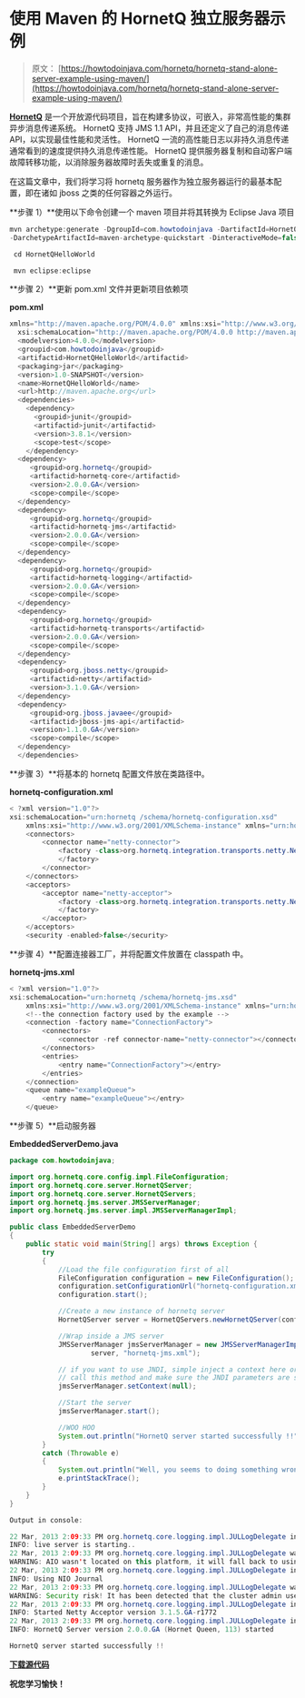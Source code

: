# 使用 Maven 的 HornetQ 独立服务器示例

> 原文： [https://howtodoinjava.com/hornetq/hornetq-stand-alone-server-example-using-maven/](https://howtodoinjava.com/hornetq/hornetq-stand-alone-server-example-using-maven/)

**[HornetQ](http://hornetq.jboss.org "hornetq")** 是一个开放源代码项目，旨在构建多协议，可嵌入，非常高性能的集群异步消息传递系统。 HornetQ 支持 JMS 1.1 API，并且还定义了自己的消息传递 API，以实现最佳性能和灵活性。 HornetQ 一流的高性能日志以非持久消息传递通常看到的速度提供持久消息传递性能。 HornetQ 提供服务器复制和自动客户端故障转移功能，以消除服务器故障时丢失或重复的消息。

在这篇文章中，我们将学习将 hornetq 服务器作为独立服务器运行的最基本配置，即在诸如 jboss 之类的任何容器之外运行。

**步骤 1）**使用以下命令创建一个 maven 项目并将其转换为 Eclipse Java 项目

```java
mvn archetype:generate -DgroupId=com.howtodoinjava -DartifactId=HornetQHelloWorld
-DarchetypeArtifactId=maven-archetype-quickstart -DinteractiveMode=false

 cd HornetQHelloWorld

 mvn eclipse:eclipse
```

**步骤 2）**更新 pom.xml 文件并更新项目依赖项

**pom.xml**

```java
xmlns="http://maven.apache.org/POM/4.0.0" xmlns:xsi="http://www.w3.org/2001/XMLSchema-instance"
  xsi:schemaLocation="http://maven.apache.org/POM/4.0.0 http://maven.apache.org/xsd/maven-4.0.0.xsd">
  <modelversion>4.0.0</modelversion>
  <groupid>com.howtodoinjava</groupid>
  <artifactid>HornetQHelloWorld</artifactid>
  <packaging>jar</packaging>
  <version>1.0-SNAPSHOT</version>
  <name>HornetQHelloWorld</name>
  <url>http://maven.apache.org</url>
  <dependencies>
    <dependency>
      <groupid>junit</groupid>
      <artifactid>junit</artifactid>
      <version>3.8.1</version>
      <scope>test</scope>
    </dependency>
  <dependency>
     <groupid>org.hornetq</groupid>
     <artifactid>hornetq-core</artifactid>
     <version>2.0.0.GA</version>
     <scope>compile</scope>
  </dependency>
  <dependency>
     <groupid>org.hornetq</groupid>
     <artifactid>hornetq-jms</artifactid>
     <version>2.0.0.GA</version>
     <scope>compile</scope>
  </dependency>
  <dependency>
     <groupid>org.hornetq</groupid>
     <artifactid>hornetq-logging</artifactid>
     <version>2.0.0.GA</version>
     <scope>compile</scope>
  </dependency>
  <dependency>
     <groupid>org.hornetq</groupid>
     <artifactid>hornetq-transports</artifactid>
     <version>2.0.0.GA</version>
     <scope>compile</scope>
  </dependency>
  <dependency>
     <groupid>org.jboss.netty</groupid>
     <artifactid>netty</artifactid>
     <version>3.1.0.GA</version>
  </dependency>
  <dependency>
     <groupid>org.jboss.javaee</groupid>
     <artifactid>jboss-jms-api</artifactid>
     <version>1.1.0.GA</version>
     <scope>compile</scope>
  </dependency>
  </dependencies>

```

**步骤 3）**将基本的 hornetq 配置文件放在类路径中。

**hornetq-configuration.xml**

```java
< ?xml version="1.0"?>
xsi:schemaLocation="urn:hornetq /schema/hornetq-configuration.xsd"
	xmlns:xsi="http://www.w3.org/2001/XMLSchema-instance" xmlns="urn:hornetq">
	<connectors>
		<connector name="netty-connector">
			<factory -class>org.hornetq.integration.transports.netty.NettyConnectorFactory
			</factory>
		</connector>
	</connectors>
	<acceptors>
		<acceptor name="netty-acceptor">
			<factory -class>org.hornetq.integration.transports.netty.NettyAcceptorFactory
			</factory>
		</acceptor>
	</acceptors>
	<security -enabled>false</security>

```

**步骤 4）**配置连接器工厂，并将配置文件放置在 classpath 中。

**hornetq-jms.xml**

```java
< ?xml version="1.0"?>
xsi:schemaLocation="urn:hornetq /schema/hornetq-jms.xsd"
	xmlns:xsi="http://www.w3.org/2001/XMLSchema-instance" xmlns="urn:hornetq">
	<!--the connection factory used by the example -->
	<connection -factory name="ConnectionFactory">
		<connectors>
			<connector -ref connector-name="netty-connector"></connector>
		</connectors>
		<entries>
			<entry name="ConnectionFactory"></entry>
		</entries>
	</connection>
	<queue name="exampleQueue">
		<entry name="exampleQueue"></entry>
	</queue>

```

**步骤 5）**启动服务器

**EmbeddedServerDemo.java**

```java
package com.howtodoinjava;

import org.hornetq.core.config.impl.FileConfiguration;
import org.hornetq.core.server.HornetQServer;
import org.hornetq.core.server.HornetQServers;
import org.hornetq.jms.server.JMSServerManager;
import org.hornetq.jms.server.impl.JMSServerManagerImpl;

public class EmbeddedServerDemo
{
	public static void main(String[] args) throws Exception {
		try
		{
			//Load the file configuration first of all
			FileConfiguration configuration = new FileConfiguration();
			configuration.setConfigurationUrl("hornetq-configuration.xml");
			configuration.start();

			//Create a new instance of hornetq server
			HornetQServer server = HornetQServers.newHornetQServer(configuration);

			//Wrap inside a JMS server
			JMSServerManager jmsServerManager = new JMSServerManagerImpl(
					server, "hornetq-jms.xml");

			// if you want to use JNDI, simple inject a context here or don't
			// call this method and make sure the JNDI parameters are set.
			jmsServerManager.setContext(null);

			//Start the server
			jmsServerManager.start();

			//WOO HOO
			System.out.println("HornetQ server started successfully !!");
		}
		catch (Throwable e)
		{
			System.out.println("Well, you seems to doing something wrong. Please check if config files are in your classes folder.");
			e.printStackTrace();
		}
	}
}

Output in console:

22 Mar, 2013 2:09:33 PM org.hornetq.core.logging.impl.JULLogDelegate info
INFO: live server is starting..
22 Mar, 2013 2:09:33 PM org.hornetq.core.logging.impl.JULLogDelegate warn
WARNING: AIO wasn't located on this platform, it will fall back to using pure Java NIO. If your platform is Linux, install LibAIO to enable the AIO journal
22 Mar, 2013 2:09:33 PM org.hornetq.core.logging.impl.JULLogDelegate info
INFO: Using NIO Journal
22 Mar, 2013 2:09:33 PM org.hornetq.core.logging.impl.JULLogDelegate warn
WARNING: Security risk! It has been detected that the cluster admin user and password have not been changed from the installation default. Please see the HornetQ user guide, cluster chapter, for instructions on how to do this.
22 Mar, 2013 2:09:33 PM org.hornetq.core.logging.impl.JULLogDelegate info
INFO: Started Netty Acceptor version 3.1.5.GA-r1772
22 Mar, 2013 2:09:33 PM org.hornetq.core.logging.impl.JULLogDelegate info
INFO: HornetQ Server version 2.0.0.GA (Hornet Queen, 113) started

HornetQ server started successfully !!

```

[**下载源代码**](https://docs.google.com/file/d/0B7yo2HclmjI4VWhJdWo2UjRhdk0/edit?usp=sharing "hornetq stand alone server tutorial")

**祝您学习愉快！**